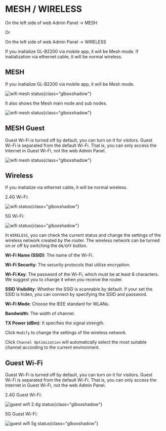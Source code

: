 # MESH / WIRELESS

On the left side of web Admin Panel -> MESH

Or

On the left side of web Admin Panel -> WIRELESS

If you inatialize GL-B2200 via mobile app, it will be Mesh mode. If inatialization via ethernet cable, it will be normal wireless.

## MESH

If you inatialize GL-B2200 via mobile app, it will be Mesh mode.

![wifi mesh status](https://static.gl-inet.com/docs/en/3/setup/gl-b2200/wireless/wifi_status_mesh_b2200.png){class="glboxshadow"}

It also shows the Mesh main node and sub nodes.

![wifi mesh status](https://static.gl-inet.com/docs/en/3/setup/gl-b2200/wireless/wifi_status_mesh_clients_b2200.png){class="glboxshadow"}

## MESH Guest

Guest Wi-Fi is turned off by default, you can turn on it for visitors. Guest Wi-Fi is separated from the default Wi-Fi. That is, you can only access the Internet in Guest Wi-Fi, not the web Admin Panel.

![wifi mesh status](https://static.gl-inet.com/docs/en/3/setup/gl-b2200/wireless/wifi_status_mesh_guest_b2200.png){class="glboxshadow"}

## Wireless

If you inatialize via ethernet cable, it will be normal wireless.

2.4G Wi-Fi:

![wifi status](https://static.gl-inet.com/docs/en/3/setup/gl-b2200/wireless/wifi_status_2.4g_b2200.png){class="glboxshadow"}

5G Wi-Fi:

![wifi status](https://static.gl-inet.com/docs/en/3/setup/gl-b2200/wireless/wifi_status_5g_b2200.png){class="glboxshadow"}

In `WIRELESS`, you can check the current status and change the settings of the wireless network created by the router. The wireless network can be turned on or off by switching the `ON/OFF` button.

**Wi-Fi Name (SSID)**: The name of the Wi-Fi.

**Wi-Fi Security**: The security protocols that utilize encryption.

**Wi-Fi Key**: The password of the Wi-Fi, which must be at least 6 characters. We suggest you to change it when you receive the router.

**SSID Visibility**: Whether the SSID is scannable by default. If your set the SSID is hiden, you can connect by specifying the SSID and password.

**Wi-Fi Mode**: Choose the IEEE standard for WLANs.

**Bandwidth**: The width of channel.

**TX Power (dBm)**: It specifies the signal strength.

Click `Modify` to change the settings of the wireless network.

Click `Channel Optimization` will automatically select the most suitable channel according to the current environment.

## Guest Wi-Fi

Guest Wi-Fi is turned off by default, you can turn on it for visitors. Guest Wi-Fi is separated from the default Wi-Fi. That is, you can only access the Internet in Guest Wi-Fi, not the web Admin Panel.

2.4G Guest Wi-Fi:

![guest wifi 2.4g status](https://static.gl-inet.com/docs/en/3/setup/gl-b2200/wireless/wifi_status_2.4g_guest_b2200.png){class="glboxshadow"}

5G Guest Wi-Fi:

![guest wifi 5g status](https://static.gl-inet.com/docs/en/3/setup/gl-b2200/wireless/wifi_status_5g_guest_b2200.png){class="glboxshadow"}
